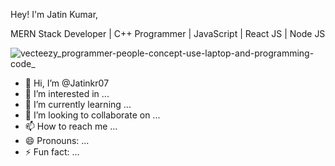 Hey! I'm Jatin Kumar,

MERN Stack Developer | C++ Programmer | JavaScript | React JS | Node JS


![vecteezy_programmer-people-concept-use-laptop-and-programming-code_](https://github.com/Jatinkr07/Jatinkr07/assets/142308699/390103de-399a-4d0f-b526-e8262bbb550f)

- 👋 Hi, I’m @Jatinkr07
- 👀 I’m interested in ...
- 🌱 I’m currently learning ...
- 💞️ I’m looking to collaborate on ...
- 📫 How to reach me ...
- 😄 Pronouns: ...
- ⚡ Fun fact: ...

<!---
Jatinkr07/Jatinkr07 is a ✨ special ✨ repository because its `README.md` (this file) appears on your GitHub profile.
You can click the Preview link to take a look at your changes.
--->
